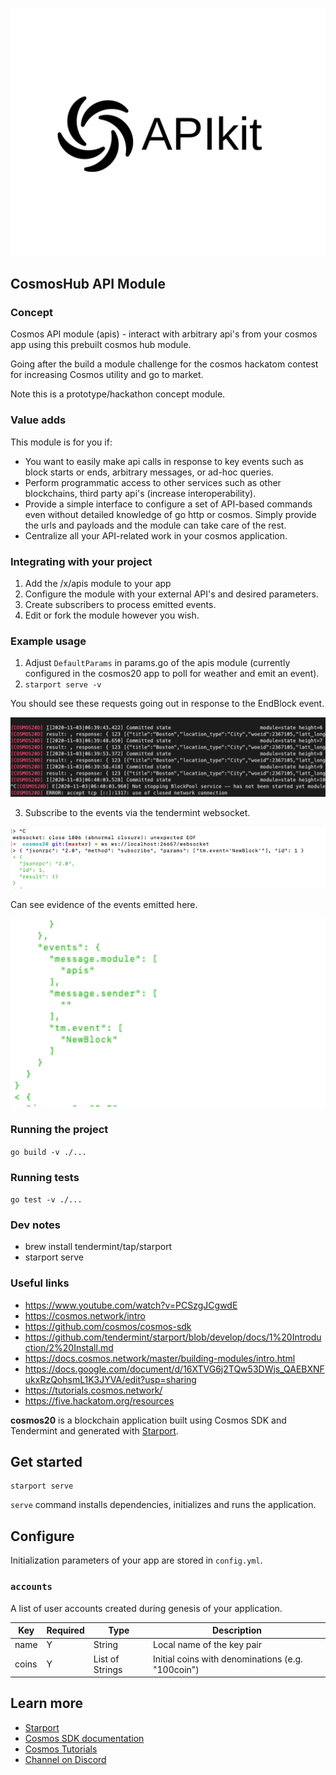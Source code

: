 <p align='center'>
    <img src="./img/apikit.png"/>
</p>

## CosmosHub API Module

### Concept

Cosmos API module (apis) - interact with arbitrary api's from your cosmos app using this prebuilt cosmos hub module.

Going after the build a module challenge for the cosmos hackatom contest for increasing Cosmos utility and go to market.

Note this is a prototype/hackathon concept module.

### Value adds

This module is for you if:

- You want to easily make api calls in response to key events such as block starts or ends, arbitrary messages, or ad-hoc queries.
- Perform programmatic access to other services such as other blockchains, third party api's (increase interoperability).
- Provide a simple interface to configure a set of API-based commands even without detailed knowledge of go http or cosmos. Simply provide the urls and payloads and the module can take care of the rest.
- Centralize all your API-related work in your cosmos application.

### Integrating with your project

1. Add the /x/apis module to your app
2. Configure the module with your external API's and desired parameters.
3. Create subscribers to process emitted events.
4. Edit or fork the module however you wish.

### Example usage

1. Adjust `DefaultParams` in params.go of the apis module (currently configured in the cosmos20 app to poll for weather and emit an event).
2. `starport serve -v`

You should see these requests going out in response to the EndBlock event.

<img src="./img/debug.png" width=600>

3. Subscribe to the events via the tendermint websocket.

<img src="./img/subscribe.png" width=600>

Can see evidence of the events emitted here.

<img src="./img/event.png" width=600>

### Running the project

`go build -v ./...`

### Running tests

`go test -v ./...`

### Dev notes

- brew install tendermint/tap/starport
- starport serve

### Useful links

- https://www.youtube.com/watch?v=PCSzgJCgwdE
- https://cosmos.network/intro
- https://github.com/cosmos/cosmos-sdk
- https://github.com/tendermint/starport/blob/develop/docs/1%20Introduction/2%20Install.md
- https://docs.cosmos.network/master/building-modules/intro.html
- https://docs.google.com/document/d/16XTVG6j2TQw53DWjs_QAEBXNFukxRzQohsmL1K3JYVA/edit?usp=sharing
- https://tutorials.cosmos.network/
- https://five.hackatom.org/resources

**cosmos20** is a blockchain application built using Cosmos SDK and Tendermint and generated with [Starport](https://github.com/tendermint/starport).

## Get started

```
starport serve
```

`serve` command installs dependencies, initializes and runs the application.

## Configure

Initialization parameters of your app are stored in `config.yml`.

### `accounts`

A list of user accounts created during genesis of your application.

| Key   | Required | Type            | Description                                       |
| ----- | -------- | --------------- | ------------------------------------------------- |
| name  | Y        | String          | Local name of the key pair                        |
| coins | Y        | List of Strings | Initial coins with denominations (e.g. "100coin") |

## Learn more

- [Starport](https://github.com/tendermint/starport)
- [Cosmos SDK documentation](https://docs.cosmos.network)
- [Cosmos Tutorials](https://tutorials.cosmos.network)
- [Channel on Discord](https://discord.gg/W8trcGV)
